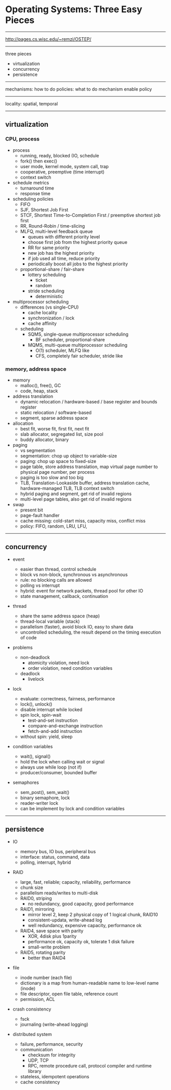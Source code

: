 # Operating Systems: Three Easy Pieces

---

http://pages.cs.wisc.edu/~remzi/OSTEP/

---

three pieces

- virtualization
- concurrency
- persistence

---

mechanisms: how to do
policies: what to do
mechanism enable policy

---

locality: spatial, temporal

---

## virtualization

### CPU, process
- process
    - running, ready, blocked (IO, schedule
    - fork() then exec()
    - user mode, kernel mode, system call, trap
    - cooperative, preemptive (time interrupt)
    - context switch
- schedule metrics
    - turnaround time
    - response time
- scheduling policies
    - FIFO
    - SJF, Shortest Job First
    - STCF, Shortest Time-to-Completion First / preemptive shortest job first
    - RR, Round-Robin / time-slicing
    - MLFQ, multi-level feedback queue
        - queues with different priority level
        - choose first job from the highest priority queue
        - RR for same priority
        - new job has the highest priority
        - if job used all time, reduce priority
        - periodically boost all jobs to the highest priority
    - proportional-share / fair-share
        - lottery scheduling
            - ticket
            - random
        - stride scheduling
            - deterministic
- multiprocessor scheduling
    - differences (vs single-CPU)
        - cache locality
        - synchronization / lock
        - cache affinity
    - scheduling
        - SQMS, single-queue multiprocessor scheduling
            - BF scheduler, proportional-share
        - MQMS, multi-queue multiprocessor scheduling
            - O(1) scheduler, MLFQ like
            - CFS, completely fair scheduler, stride like

### memory, address space
- memory
    - malloc(), free(), GC
    - code, heap, stack
- address translation
    - dynamic relocation / hardware-based / base register and bounds register
    - static relocation / software-based
    - segment, sparse address space
- allocation
    - best fit, worse fit, first fit, next fit
    - slab allocator, segregated list, size pool
    - buddy allocator, binary
- paging
    - vs segmentation
    - segmentation: chop up object to variable-size
    - paging: chop up space to fixed-size
    - page table, store address translation, map virtual page number to physical page number, per process
    - paging is too slow and too big
    - TLB, Translation-Lookaside buffer, address translation cache, hardware-managed TLB, TLB context switch
    - hybrid paging and segment, get rid of invalid regions
    - multi-level page tables, also get rid of invalid regions
- swap
    - present bit
    - page-fault handler
    - cache missing: cold-start miss, capacity miss, conflict miss
    - policy: FIFO, random, LRU, LFU,

---

## concurrency

- event
    - easier than thread, control schedule
    - block vs non-block, synchronous vs asynchronous
    - rule: no blocking calls are allowed
    - polling vs interrupt
    - hybrid: event for network packets, thread pool for other IO
    - state management, callback, continuation

- thread
    - share the same address space (heap)
    - thread-local variable (stack)
    - parallelism (faster), avoid block IO, easy to share data
    - uncontrolled scheduling, the result depend on the timing execution of code

- problems
    - non-deadlock
        - atomicity violation, need lock
        - order violation, need condition variables
    - deadlock
        - livelock

- lock
    - evaluate: correctness, fairness, performance
    - lock(), unlock()
    - disable interrupt while locked
    - spin lock, spin-wait
        - test-and-set instruction
        - compare-and-exchange instruction
        - fetch-and-add instruction
    - without spin: yield, sleep

- condition variables
    - wait(), signal()
    - hold the lock when calling wait or signal
    - always use while loop (not if)
    - producer/consumer, bounded buffer

- semaphores
    - sem_post(), sem_wait()
    - binary semaphore, lock
    - reader-writer lock
    - can be implement by lock and condition variables

---

## persistence

- IO
    - memory bus, IO bus, peripheral bus
    - interface: status, command, data
    - polling, interrupt, hybrid

- RAID
    - large, fast, reliable; capacity, reliability, performance
    - chunk size
    - parallelism reads/writes to multi-disk
    - RAID0, striping
        - no redundancy, good capacity, good performance
    - RAID1, mirroring
        - mirror level 2, keep 2 physical copy of 1 logical chunk, RAID10
        - consistent-updata, write-ahead log
        - well redundancy, expensive capacity, performance ok
    - RAID4, save space with parity
        - XOR, 4disk plus 1parity
        - performance ok, capacity ok, tolerate 1 disk failure
        - small-write problem
    - RAID5, rotating parity
        - better than RAID4

- file
    - inode number (each file)
    - dictionary is a map from human-readable name to low-level name (inode)
    - file descriptor, open file table, reference count
    - permission, ACL

- crash consistency
    - fsck
    - journaling (write-ahead logging)

- distributed system
    - failure, performance, security
    - communication
        - checksum for integrity
        - UDP, TCP
        - RPC, remote procedure call, protocol compiler and runtime library
    - stateless, idempotent operations
    - cache consistency
